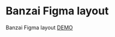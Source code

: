 # Banzai Figma layout
Banzai Figma layout <a href="https://ivan-kononchuk.github.io/Banzai-test-Task/" target="_blank">DEMO </a>

